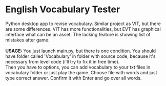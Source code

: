 # English Vocabulary Tester
Python desktop app to revise vocabulary. Similar project as VIT, but there are some differences. VIT has more functionalities, but EVT has graphical interface what can be an asset. The lacking feature is showing list of mistakes after game.
<br/><br/>
<b>USAGE: </b>
You just launch main.py, but there is one condition. You should have folder called 'Vocabulary' in folder with source code, because it's necessary from level code (i'll try to fix it in free time). <br/>
Then you have to options, you can add vocabulary to your txt files in vocabulary folder or just play the game. Choose file
with words and just type correct answer. Confirm it with Enter and go over all words. 
